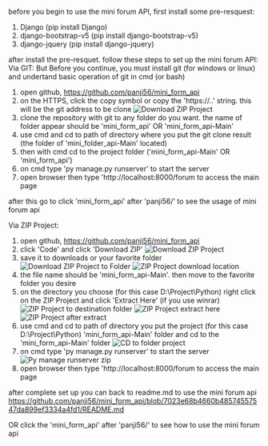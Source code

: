 before you begin to use the mini forum API, first install some pre-resquest:
1. Django (pip install Django)
2. django-bootstrap-v5 (pip install django-bootstrap-v5)
3. django-jquery (pip install django-jquery)

after install the pre-resquet. follow these steps to set up the mini forum API:
Via GIT:
But Before you continue, you must install git (for windows or linux) and undertand basic operation of git in cmd (or bash)

1. open github, https://github.com/panji56/mini_form_api
2. on the HTTPS, click the copy symbol or copy the 'https://..' string. this will be the git address to be clone
![Download ZIP Project](https://user-images.githubusercontent.com/42922801/229333815-5ec491ba-102b-45c1-99a0-b313dd6f5f84.JPG)
3. clone the repository with git to any folder do you want. the name of folder appear should be 'mini_form_api' OR 'mini_form_api-Main'
4. use cmd and cd to path of directory where you put the git clone result (the folder of 'mini_folder_api-Main' located)
5. then with cmd cd to the project folder ('mini_form_api-Main' OR 'mini_form_api')
6. on cmd type 'py manage.py runserver' to start the server
7. open browser then type 'http://localhost:8000/forum to access the main page

after this go to click 'mini_form_api' after 'panji56/' to see the usage of mini forum api

Via ZIP Project:
1. open github, https://github.com/panji56/mini_form_api
2. click 'Code' and click 'Download ZIP'
![Download ZIP Project](https://user-images.githubusercontent.com/42922801/229332391-27701222-8e97-4ed1-9376-ac84e61ea234.JPG)
3. save it to downloads or your favorite folder
![Download ZIP Project to Folder](https://user-images.githubusercontent.com/42922801/229332424-2c9b283f-06f7-422d-88e7-923d3aca47d8.JPG)
![ZIP Project download location](https://user-images.githubusercontent.com/42922801/229332892-01b07169-f1c5-4bb5-9713-96fe8b6dc36a.JPG)
4. the file name should be 'mini_form_api-Main'. then move to the favorite folder you desire
5. on the directory you choose (for this case D:\Project\Python) right click on the ZIP Project and click 'Extract Here' (if you use winrar)
![ZIP Project to destination folder](https://user-images.githubusercontent.com/42922801/229332574-90260518-3c7d-45c1-83eb-832542e3dc2d.JPG)
![ZIP Project extract here](https://user-images.githubusercontent.com/42922801/229332614-7657a8b0-b867-4ea4-9813-f8788e2f928c.jpg)
![ZIP Project after extract](https://user-images.githubusercontent.com/42922801/229332652-3a977d26-dfba-4d3a-973d-c4326052a825.JPG)
6. use cmd and cd to path of directory you put the project (for this case D:\Project\Python) 'mini_form_api-Main' folder and cd to the 'mini_form_api-Main' folder
![CD to folder project](https://user-images.githubusercontent.com/42922801/229332732-e1e6cd7c-0266-4b75-b171-b0881c356089.JPG)
7. on cmd type 'py manage.py runserver' to start the server
![Py manage runserver zip](https://user-images.githubusercontent.com/42922801/229332779-a91e48dd-6964-41db-b178-974883d8e9c8.JPG)
8. open browser then type 'http://localhost:8000/forum to access the main page

after complete set up you can back to readme.md to use the mini forum api
https://github.com/panji56/mini_form_api/blob/7023e68b4660b48574557547da899ef3334a4fd1/README.md

OR click the 'mini_form_api' after 'panji56/' to see how to use the mini forum api
